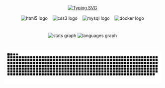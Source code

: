 
<div align="center">
  <a href="https://git.io/typing-svg">
    <img src="https://readme-typing-svg.demolab.com?font=Fira+Code&weight=500&size=22&pause=1000&color=FFFFFF&center=true&vCenter=true&random=false&width=524&lines=%E2%8A%B9+Bem+vindo+ao+meu+perfil!" alt="Typing SVG">
  </a>
</div>

<img align="center" alt="" src="./src/header-gif.gif">

<div align="center">
  <img src="https://cdn.jsdelivr.net/gh/devicons/devicon/icons/html5/html5-original.svg" height="50" alt="html5 logo"  />
  <img width="8" />
  <img src="https://cdn.jsdelivr.net/gh/devicons/devicon/icons/css3/css3-original.svg" height="50" alt="css3 logo"  />
  <img width="8" />
  <img src="https://cdn.jsdelivr.net/gh/devicons/devicon/icons/mysql/mysql-original.svg" height="50" alt="mysql logo"  />
  <img width="8" />
  <img src="https://cdn.jsdelivr.net/gh/devicons/devicon/icons/csharp/csharp-original.svg" height="50" alt="docker logo"  />
</div>

#

<div align="center">
  <img src="https://github-readme-stats.vercel.app/api?username=mpnedev&hide_title=false&hide_rank=false&show_icons=true&include_all_commits=true&count_private=true&disable_animations=false&theme=dracula&locale=en&hide_border=false" height="150" alt="stats graph"  />
  <img src="https://github-readme-stats.vercel.app/api/top-langs?username=mpnedev&locale=en&hide_title=false&layout=compact&card_width=320&langs_count=5&theme=dracula&hide_border=false" height="150" alt="languages graph"  />
</div>

#

<picture align="center">
  <source media="(prefers-color-scheme: dark)" srcset="https://raw.githubusercontent.com/mpnedev/mpnedev/output/github-contribution-grid-snake-dark.svg">
  <source media="(prefers-color-scheme: light)" srcset="https://raw.githubusercontent.com/mpnedev/mpnedev/output/github-contribution-grid-snake-dark.svg">
  <img align="center" alt="github contribution grid snake animation" src="https://raw.githubusercontent.com/mpnedev/mpnedev/output/github-contribution-grid-snake.svg">
</picture>
